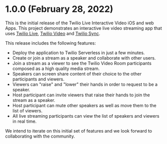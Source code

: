 # 1.0.0 (February 28, 2022)

This is the initial release of the Twilio Live Interactive Video iOS and web Apps. This project demonstrates an interactive live video streaming app that uses [Twilio Live](https://www.twilio.com/docs/live), [Twilio Video](https://www.twilio.com/docs/video) and [Twilio Sync](https://www.twilio.com/docs/sync).

This release includes the following features:

- Deploy the application to Twilio Serverless in just a few minutes.
- Create or join a stream as a speaker and collaborate with other users.
- Join a stream as a viewer to see the Twilio Video Room participants composed as a high quality media stream.
- Speakers can screen share content of their choice to the other participants and viewers.
- Viewers can "raise" and "lower" their hands in order to request to be a speaker.
- Host participant can invite viewers that raise their hands to join the stream as a speaker. 
- Host participant can mute other speakers as well as move them to the list of viewers.
- All live streaming participants can view the list of speakers and viewers in real time.

We intend to iterate on this initial set of features and we look forward to collaborating with the community.